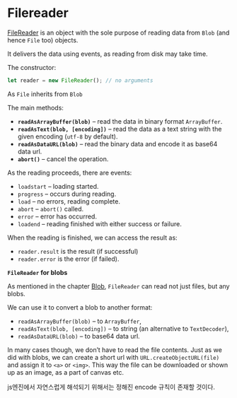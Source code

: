 # Filereader

[FileReader](https://www.w3.org/TR/FileAPI/#dfn-filereader) is an object with the sole purpose of reading data from `Blob` (and hence `File` too) objects.

It delivers the data using events, as reading from disk may take time.

The constructor:

```javascript
let reader = new FileReader(); // no arguments
```

As `File` inherits from `Blob`

The main methods:

- **`readAsArrayBuffer(blob)`** – read the data in binary format `ArrayBuffer`.
- **`readAsText(blob, [encoding])`** – read the data as a text string with the given encoding (`utf-8` by default).
- **`readAsDataURL(blob)`** – read the binary data and encode it as base64 data url.
- **`abort()`** – cancel the operation.

As the reading proceeds, there are events:

- `loadstart` – loading started.
- `progress` – occurs during reading.
- `load` – no errors, reading complete.
- `abort` – `abort()` called.
- `error` – error has occurred.
- `loadend` – reading finished with either success or failure.

When the reading is finished, we can access the result as:

- `reader.result` is the result (if successful)
- `reader.error` is the error (if failed).

**`FileReader` for blobs**

As mentioned in the chapter [Blob](https://javascript.info/blob), `FileReader` can read not just files, but any blobs.

We can use it to convert a blob to another format:

- `readAsArrayBuffer(blob)` – to `ArrayBuffer`,
- `readAsText(blob, [encoding])` – to string (an alternative to `TextDecoder`),
- `readAsDataURL(blob)` – to base64 data url.



In many cases though, we don’t have to read the file contents. Just as we did with blobs, we can create a short url with `URL.createObjectURL(file)` and assign it to `<a>` or `<img>`. This way the file can be downloaded or shown up as an image, as a part of canvas etc.

js엔진에서 자연스럽게 해석되기 위해서는 정해진 encode 규칙이 존재할 것이다.



